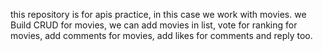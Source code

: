 this repository is for apis practice, in this case we work with movies. we Build CRUD for movies, we can add movies in list, vote for ranking for movies, add comments for movies, add likes for comments and reply too. 
